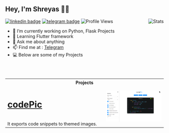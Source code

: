 ## Hey, I'm Shreyas 👋🏼
<img align="right" alt="Stats" src="https://github-readme-stats.vercel.app/api?username=ShreyasDalwale&show_icons=true&title_color=333&icon_color=333&count_private=true&include_all_commits=true" />

[![linkedin badge](https://img.shields.io/badge/Shreyas-30302f?style=flat&logo=linkedin)](https://www.linkedin.com/in/ShreyasDalwale)
[![telegram badge](https://img.shields.io/badge/Shreyas-30302f?style=flat&logo=telegram)](https://t.me/ShreyasDalwale) 
![Profile Views](https://hits.seeyoufarm.com/api/count/incr/badge.svg?url=https://github.com/ShreyasDalwale/&title=Profile%20Views)


- 🔭 I’m currently working on Python, Flask Projects
- 📖 Learning Flutter framework
- 💬 Ask me about anything
- 📫 Find me at : [Telegram](https://telegram.dog/ShreyasDalwale)
- 💻 Below are some of my Projects
<br>
<br>

<table align="center">
  <tr>
    <th colspan="2">Projects</th>
<!--     <th>-</th> -->
  </tr>
  
  <tr>
    <td width=300px><h1><a href="http://codePic.cf">codePic</a></h1><br>It exports code snippets to themed images.</td>
    <td> <img src="codePic.png"  alt="1" width = 700px ></td>
   </tr> 
<!--   <tr>
    <td width=300px><h1><a href="http://codePic.cf">codePic</a></h1><br>It exports code snippets to themed images.</td>
    <td> <img src="codePic.png"  alt="1" width = 700px ></td>
   </tr>  -->
  
</table>

<!-- ![Github Stats](https://github-readme-stats.vercel.app/api?username=ShreyasDalwale&show_icons=true&title_color=fff&icon_color=79ff97&text_color=9f9f9f&bg_color=0D1117) -->
<!-- ![Github Stats](https://github-readme-stats.vercel.app/api?username=ShreyasDalwale&show_icons=true&title_color=333&icon_color=333&count_private=true&include_all_commits=true) -->



